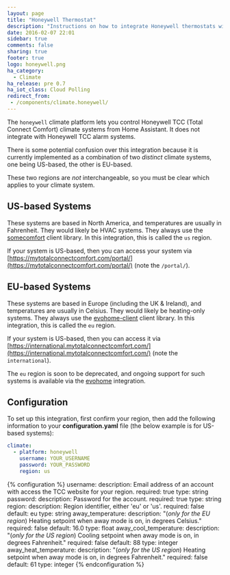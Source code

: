 ```yaml
---
layout: page
title: "Honeywell Thermostat"
description: "Instructions on how to integrate Honeywell thermostats within Home Assistant."
date: 2016-02-07 22:01
sidebar: true
comments: false
sharing: true
footer: true
logo: honeywell.png
ha_category:
  - Climate
ha_release: pre 0.7
ha_iot_class: Cloud Polling
redirect_from:
 - /components/climate.honeywell/
---
```


The `honeywell` climate platform lets you control Honeywell TCC (Total Connect Comfort) climate systems from Home Assistant. It does not integrate with Honeywell TCC alarm systems.

<div class='note'>

There is some potential confusion over this integration because it is currently implemented as a combination of two _distinct_ climate systems, one being US-based, the other is EU-based.

These two regions are _not_ interchangeable, so you must be clear which applies to your climate system.

</p>

## US-based Systems

These systems are based in North America, and temperatures are usually in Fahrenheit. They would likely be HVAC systems. They always use the [somecomfort](https://github.com/kk7ds/somecomfort) client library. In this integration, this is called the `us` region.

If your system is US-based, then you can access your system via [https://mytotalconnectcomfort.com/portal/](https://mytotalconnectcomfort.com/portal/) (note the `/portal/`).

## EU-based Systems

These systems are based in Europe (including the UK & Ireland), and temperatures are usually in Celsius. They would likely be heating-only systems. They always use the [evohome-client](https://github.com/watchforstock/evohome-client) client library. In this integration, this is called the `eu` region.

If your system is US-based, then you can access it via [https://international.mytotalconnectcomfort.com/](https://international.mytotalconnectcomfort.com/) (note the `international`).

The `eu` region is soon to be deprecated, and ongoing support for such systems is available via the [evohome](/components/evohome/) integration.

## Configuration

To set up this integration, first confirm your region, then add the following information to your **configuration.yaml** file (the below example is for US-based systems):

```yaml
climate:
  - platform: honeywell
    username: YOUR_USERNAME
    password: YOUR_PASSWORD
    region: us
```

{% configuration %}
username:
  description: Email address of an account with access the TCC website for your region.
  required: true
  type: string
password:
  description: Password for the account.
  required: true
  type: string
region:
  description: Region identifier, either 'eu' or 'us'.
  required: false
  default: eu
  type: string
away_temperature:
  description: "(*only for the EU region*) Heating setpoint when away mode is on, in degrees Celsius."
  required: false
  default: 16.0
  type: float
away_cool_temperature:
  description: "(*only for the US region*) Cooling setpoint when away mode is on, in degrees Fahrenheit."
  required: false
  default: 88
  type: integer
away_heat_temperature:
  description: "(*only for the US region*) Heating setpoint when away mode is on, in degrees Fahrenheit."
  required: false
  default: 61
  type: integer
{% endconfiguration %}
